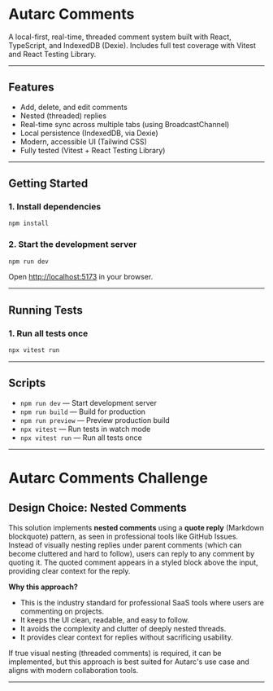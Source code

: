 # Autarc Comments

A local-first, real-time, threaded comment system built with React, TypeScript, and IndexedDB (Dexie).
Includes full test coverage with Vitest and React Testing Library.

---

## Features

- Add, delete, and edit comments
- Nested (threaded) replies
- Real-time sync across multiple tabs (using BroadcastChannel)
- Local persistence (IndexedDB, via Dexie)
- Modern, accessible UI (Tailwind CSS)
- Fully tested (Vitest + React Testing Library)

---

## Getting Started

### 1. **Install dependencies**

```bash
npm install
```

### 2. **Start the development server**

```bash
npm run dev
```

Open [http://localhost:5173](http://localhost:5173) in your browser.

---

## Running Tests

### 1. **Run all tests once**

```bash
npx vitest run
```

---
## Scripts

- `npm run dev` — Start development server
- `npm run build` — Build for production
- `npm run preview` — Preview production build
- `npx vitest` — Run tests in watch mode
- `npx vitest run` — Run all tests once

---

# Autarc Comments Challenge

## Design Choice: Nested Comments

This solution implements **nested comments** using a **quote reply** (Markdown blockquote) pattern, as seen in professional tools like GitHub Issues. Instead of visually nesting replies under parent comments (which can become cluttered and hard to follow), users can reply to any comment by quoting it. The quoted comment appears in a styled block above the input, providing clear context for the reply.

**Why this approach?**
- This is the industry standard for professional SaaS tools where users are commenting on projects.
- It keeps the UI clean, readable, and easy to follow.
- It avoids the complexity and clutter of deeply nested threads.
- It provides clear context for replies without sacrificing usability.

If true visual nesting (threaded comments) is required, it can be implemented, but this approach is best suited for Autarc's use case and aligns with modern collaboration tools.

---

